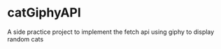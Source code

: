 # catGiphyAPI
A side practice project to implement the fetch api using giphy to display random cats
